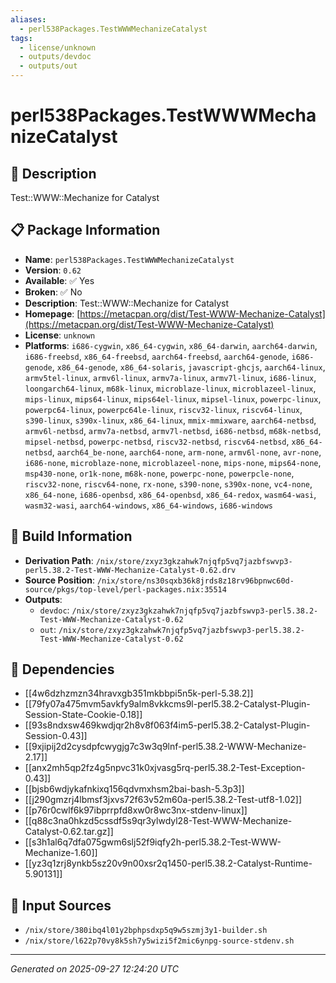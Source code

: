 ```yaml
---
aliases:
  - perl538Packages.TestWWWMechanizeCatalyst
tags:
  - license/unknown
  - outputs/devdoc
  - outputs/out
---
```


# perl538Packages.TestWWWMechanizeCatalyst

## 📝 Description

Test::WWW::Mechanize for Catalyst

## 📋 Package Information

- **Name**: `perl538Packages.TestWWWMechanizeCatalyst`
- **Version**: `0.62`
- **Available**: ✅ Yes
- **Broken**: ✅ No
- **Description**: Test::WWW::Mechanize for Catalyst
- **Homepage**: [https://metacpan.org/dist/Test-WWW-Mechanize-Catalyst](https://metacpan.org/dist/Test-WWW-Mechanize-Catalyst)
- **License**: `unknown`
- **Platforms**: `i686-cygwin`, `x86_64-cygwin`, `x86_64-darwin`, `aarch64-darwin`, `i686-freebsd`, `x86_64-freebsd`, `aarch64-freebsd`, `aarch64-genode`, `i686-genode`, `x86_64-genode`, `x86_64-solaris`, `javascript-ghcjs`, `aarch64-linux`, `armv5tel-linux`, `armv6l-linux`, `armv7a-linux`, `armv7l-linux`, `i686-linux`, `loongarch64-linux`, `m68k-linux`, `microblaze-linux`, `microblazeel-linux`, `mips-linux`, `mips64-linux`, `mips64el-linux`, `mipsel-linux`, `powerpc-linux`, `powerpc64-linux`, `powerpc64le-linux`, `riscv32-linux`, `riscv64-linux`, `s390-linux`, `s390x-linux`, `x86_64-linux`, `mmix-mmixware`, `aarch64-netbsd`, `armv6l-netbsd`, `armv7a-netbsd`, `armv7l-netbsd`, `i686-netbsd`, `m68k-netbsd`, `mipsel-netbsd`, `powerpc-netbsd`, `riscv32-netbsd`, `riscv64-netbsd`, `x86_64-netbsd`, `aarch64_be-none`, `aarch64-none`, `arm-none`, `armv6l-none`, `avr-none`, `i686-none`, `microblaze-none`, `microblazeel-none`, `mips-none`, `mips64-none`, `msp430-none`, `or1k-none`, `m68k-none`, `powerpc-none`, `powerpcle-none`, `riscv32-none`, `riscv64-none`, `rx-none`, `s390-none`, `s390x-none`, `vc4-none`, `x86_64-none`, `i686-openbsd`, `x86_64-openbsd`, `x86_64-redox`, `wasm64-wasi`, `wasm32-wasi`, `aarch64-windows`, `x86_64-windows`, `i686-windows`

## 🔧 Build Information

- **Derivation Path**: `/nix/store/zxyz3gkzahwk7njqfp5vq7jazbfswvp3-perl5.38.2-Test-WWW-Mechanize-Catalyst-0.62.drv`
- **Source Position**: `/nix/store/ns30sqxb36k8jrds8z18rv96bpnwc60d-source/pkgs/top-level/perl-packages.nix:35514`
- **Outputs**:
  - `devdoc`:  `/nix/store/zxyz3gkzahwk7njqfp5vq7jazbfswvp3-perl5.38.2-Test-WWW-Mechanize-Catalyst-0.62`
  - `out`:  `/nix/store/zxyz3gkzahwk7njqfp5vq7jazbfswvp3-perl5.38.2-Test-WWW-Mechanize-Catalyst-0.62`

## 🔗 Dependencies

- [[4w6dzhzmzn34hravxgb351mkbbpi5n5k-perl-5.38.2]]
- [[79fy07a475mvm5avkfy9alm8vkkcms9l-perl5.38.2-Catalyst-Plugin-Session-State-Cookie-0.18]]
- [[93s8ndxsw469kwdjqr2h8v8f063f4im5-perl5.38.2-Catalyst-Plugin-Session-0.43]]
- [[9xjipij2d2cysdpfcwygjg7c3w3q9lnf-perl5.38.2-WWW-Mechanize-2.17]]
- [[anx2mh5qp2fz4g5npvc31k0xjvasg5rq-perl5.38.2-Test-Exception-0.43]]
- [[bjsb6wdjykafnkixq156qdvmxhsm2bai-bash-5.3p3]]
- [[j290gmzrj4lbmsf3jxvs72f63v52m60a-perl5.38.2-Test-utf8-1.02]]
- [[p76r0cwlf6k97ibprrpfd8xw0r8wc3nx-stdenv-linux]]
- [[q88c3na0hkzd5cssdf5s9qr3ylwdyl28-Test-WWW-Mechanize-Catalyst-0.62.tar.gz]]
- [[s3h1al6q7dfa075gwm6slj52f9iqfy2h-perl5.38.2-Test-WWW-Mechanize-1.60]]
- [[yz3q1zrj8ynkb5sz20v9n00xsr2q1450-perl5.38.2-Catalyst-Runtime-5.90131]]

## 📁 Input Sources

- `/nix/store/380ibq4l01y2bphpsdxp5q9w5szmj3y1-builder.sh`
- `/nix/store/l622p70vy8k5sh7y5wizi5f2mic6ynpg-source-stdenv.sh`

---
*Generated on 2025-09-27 12:24:20 UTC*
